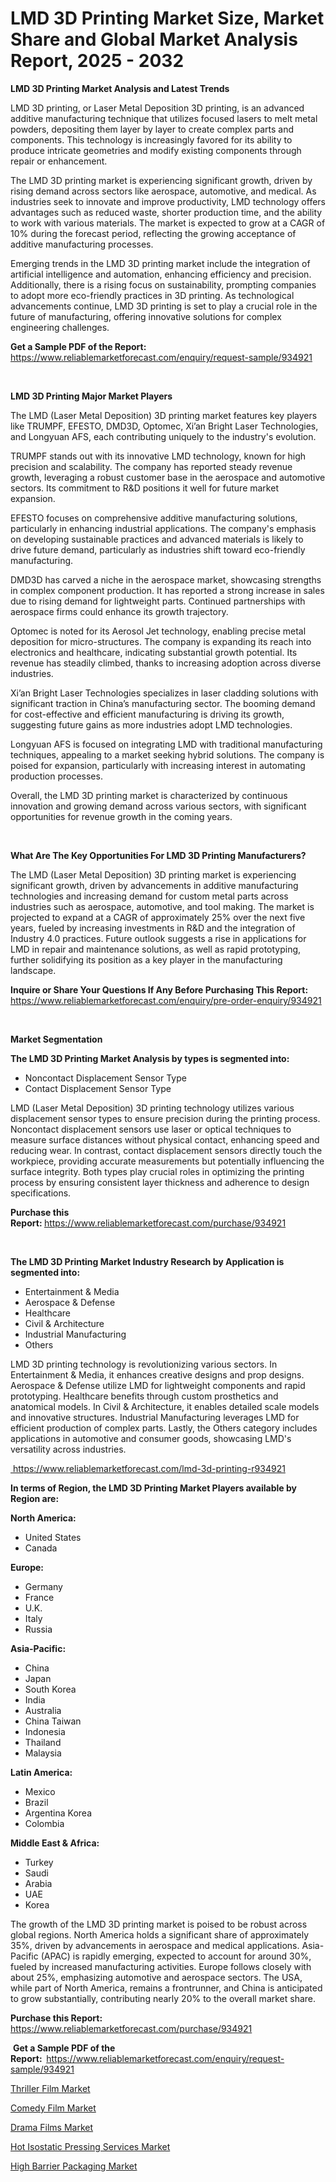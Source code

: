<p><h1>LMD 3D Printing Market Size, Market Share and Global Market Analysis Report, 2025 - 2032</h1></p><p><strong>LMD 3D Printing Market Analysis and Latest Trends</strong></p>
<p><p>LMD 3D printing, or Laser Metal Deposition 3D printing, is an advanced additive manufacturing technique that utilizes focused lasers to melt metal powders, depositing them layer by layer to create complex parts and components. This technology is increasingly favored for its ability to produce intricate geometries and modify existing components through repair or enhancement.</p><p>The LMD 3D printing market is experiencing significant growth, driven by rising demand across sectors like aerospace, automotive, and medical. As industries seek to innovate and improve productivity, LMD technology offers advantages such as reduced waste, shorter production time, and the ability to work with various materials. The market is expected to grow at a CAGR of 10% during the forecast period, reflecting the growing acceptance of additive manufacturing processes.</p><p>Emerging trends in the LMD 3D printing market include the integration of artificial intelligence and automation, enhancing efficiency and precision. Additionally, there is a rising focus on sustainability, prompting companies to adopt more eco-friendly practices in 3D printing. As technological advancements continue, LMD 3D printing is set to play a crucial role in the future of manufacturing, offering innovative solutions for complex engineering challenges.</p></p>
<p><strong>Get a Sample PDF of the Report:&nbsp;</strong> <a href="https://www.reliablemarketforecast.com/enquiry/request-sample/934921?utm_campaign=1130&utm_medium=2&utm_source=Github&utm_content=ia&utm_term=07032025&utm_id=lmd-3d-printing">https://www.reliablemarketforecast.com/enquiry/request-sample/934921</a></p>
<p>&nbsp;</p>
<p><strong>LMD 3D Printing Major Market Players</strong></p>
<p><p>The LMD (Laser Metal Deposition) 3D printing market features key players like TRUMPF, EFESTO, DMD3D, Optomec, Xi’an Bright Laser Technologies, and Longyuan AFS, each contributing uniquely to the industry's evolution.</p><p>TRUMPF stands out with its innovative LMD technology, known for high precision and scalability. The company has reported steady revenue growth, leveraging a robust customer base in the aerospace and automotive sectors. Its commitment to R&D positions it well for future market expansion.</p><p>EFESTO focuses on comprehensive additive manufacturing solutions, particularly in enhancing industrial applications. The company's emphasis on developing sustainable practices and advanced materials is likely to drive future demand, particularly as industries shift toward eco-friendly manufacturing.</p><p>DMD3D has carved a niche in the aerospace market, showcasing strengths in complex component production. It has reported a strong increase in sales due to rising demand for lightweight parts. Continued partnerships with aerospace firms could enhance its growth trajectory.</p><p>Optomec is noted for its Aerosol Jet technology, enabling precise metal deposition for micro-structures. The company is expanding its reach into electronics and healthcare, indicating substantial growth potential. Its revenue has steadily climbed, thanks to increasing adoption across diverse industries.</p><p>Xi’an Bright Laser Technologies specializes in laser cladding solutions with significant traction in China’s manufacturing sector. The booming demand for cost-effective and efficient manufacturing is driving its growth, suggesting future gains as more industries adopt LMD technologies.</p><p>Longyuan AFS is focused on integrating LMD with traditional manufacturing techniques, appealing to a market seeking hybrid solutions. The company is poised for expansion, particularly with increasing interest in automating production processes.</p><p>Overall, the LMD 3D printing market is characterized by continuous innovation and growing demand across various sectors, with significant opportunities for revenue growth in the coming years.</p></p>
<p>&nbsp;</p>
<p><strong>What Are The Key Opportunities For LMD 3D Printing Manufacturers?</strong></p>
<p><p>The LMD (Laser Metal Deposition) 3D printing market is experiencing significant growth, driven by advancements in additive manufacturing technologies and increasing demand for custom metal parts across industries such as aerospace, automotive, and tool making. The market is projected to expand at a CAGR of approximately 25% over the next five years, fueled by increasing investments in R&D and the integration of Industry 4.0 practices. Future outlook suggests a rise in applications for LMD in repair and maintenance solutions, as well as rapid prototyping, further solidifying its position as a key player in the manufacturing landscape.</p></p>
<p><strong>Inquire or Share Your Questions If Any Before Purchasing This Report:</strong> <a href="https://www.reliablemarketforecast.com/enquiry/pre-order-enquiry/934921?utm_campaign=1130&utm_medium=2&utm_source=Github&utm_content=ia&utm_term=07032025&utm_id=lmd-3d-printing">https://www.reliablemarketforecast.com/enquiry/pre-order-enquiry/934921</a></p>
<p>&nbsp;</p>
<p><strong>Market Segmentation</strong></p>
<p><strong>The LMD 3D Printing Market Analysis by types is segmented into:</strong></p>
<p><ul><li>Noncontact Displacement Sensor Type</li><li>Contact Displacement Sensor Type</li></ul></p>
<p><p>LMD (Laser Metal Deposition) 3D printing technology utilizes various displacement sensor types to ensure precision during the printing process. Noncontact displacement sensors use laser or optical techniques to measure surface distances without physical contact, enhancing speed and reducing wear. In contrast, contact displacement sensors directly touch the workpiece, providing accurate measurements but potentially influencing the surface integrity. Both types play crucial roles in optimizing the printing process by ensuring consistent layer thickness and adherence to design specifications.</p></p>
<p><strong>Purchase this Report:&nbsp;</strong><a href="https://www.reliablemarketforecast.com/purchase/934921?utm_campaign=1130&utm_medium=2&utm_source=Github&utm_content=ia&utm_term=07032025&utm_id=lmd-3d-printing">https://www.reliablemarketforecast.com/purchase/934921</a></p>
<p>&nbsp;</p>
<p><strong>The LMD 3D Printing Market Industry Research by Application is segmented into:</strong></p>
<p><ul><li>Entertainment & Media</li><li>Aerospace & Defense</li><li>Healthcare</li><li>Civil & Architecture</li><li>Industrial Manufacturing</li><li>Others</li></ul></p>
<p><p>LMD 3D printing technology is revolutionizing various sectors. In Entertainment & Media, it enhances creative designs and prop designs. Aerospace & Defense utilize LMD for lightweight components and rapid prototyping. Healthcare benefits through custom prosthetics and anatomical models. In Civil & Architecture, it enables detailed scale models and innovative structures. Industrial Manufacturing leverages LMD for efficient production of complex parts. Lastly, the Others category includes applications in automotive and consumer goods, showcasing LMD's versatility across industries.</p></p>
<p><a href="https://www.reliablemarketforecast.com/lmd-3d-printing-r934921?utm_campaign=1130&utm_medium=2&utm_source=Github&utm_content=ia&utm_term=07032025&utm_id=lmd-3d-printing">&nbsp;https://www.reliablemarketforecast.com/lmd-3d-printing-r934921</a></p>
<p><strong>In terms of Region, the LMD 3D Printing Market Players available by Region are:</strong></p>
<p>
    <p> <strong> North America: </strong>
        <ul>
            <li>United States</li>
            <li>Canada</li>
        </ul>
        </p> 
    <p> <strong> Europe: </strong>
        <ul>
            <li>Germany</li>
            <li>France</li>
            <li>U.K.</li>
            <li>Italy</li>
            <li>Russia</li>
        </ul>
        </p> 
    <p> <strong> Asia-Pacific: </strong>
        <ul>
            <li>China</li>
            <li>Japan</li>
            <li>South Korea</li>
            <li>India</li>
            <li>Australia</li>
            <li>China Taiwan</li>
            <li>Indonesia</li>
            <li>Thailand</li>
            <li>Malaysia</li>
        </ul>
        </p> 
    <p> <strong> Latin America: </strong>
        <ul>
            <li>Mexico</li>
            <li>Brazil</li>
            <li>Argentina Korea</li>
            <li>Colombia</li>
        </ul>
        </p> 
    <p> <strong> Middle East & Africa: </strong>
        <ul>
            <li>Turkey</li>
            <li>Saudi</li>
            <li>Arabia</li>
            <li>UAE</li>
            <li>Korea</li>
        </ul>
    </p>
    </p>
<p><p>The growth of the LMD 3D printing market is poised to be robust across global regions. North America holds a significant share of approximately 35%, driven by advancements in aerospace and medical applications. Asia-Pacific (APAC) is rapidly emerging, expected to account for around 30%, fueled by increased manufacturing activities. Europe follows closely with about 25%, emphasizing automotive and aerospace sectors. The USA, while part of North America, remains a frontrunner, and China is anticipated to grow substantially, contributing nearly 20% to the overall market share.</p></p>
<p><strong>Purchase this Report: </strong><a href="https://www.reliablemarketforecast.com/purchase/934921?utm_campaign=1130&utm_medium=2&utm_source=Github&utm_content=ia&utm_term=07032025&utm_id=lmd-3d-printing">https://www.reliablemarketforecast.com/purchase/934921</a></p>
<p>&nbsp;<strong>Get a Sample PDF of the Report:&nbsp;&nbsp;</strong><a href="https://www.reliablemarketforecast.com/enquiry/request-sample/934921?utm_campaign=1130&utm_medium=2&utm_source=Github&utm_content=ia&utm_term=07032025&utm_id=lmd-3d-printing">https://www.reliablemarketforecast.com/enquiry/request-sample/934921</a></p>
<p><strong></strong></p>
<p><p><a href="https://github.com/RickHolmes3/Market-Research-Report-List-7/blob/main/thriller-film-market.md?utm_campaign=1130&utm_medium=2&utm_source=Github&utm_content=ia&utm_term=07032025&utm_id=lmd-3d-printing">Thriller Film Market</a></p><p><a href="https://github.com/lelahokendo/Market-Research-Report-List-1/blob/main/comedy-film-market.md?utm_campaign=1130&utm_medium=2&utm_source=Github&utm_content=ia&utm_term=07032025&utm_id=lmd-3d-printing">Comedy Film Market</a></p><p><a href="https://github.com/wantadhagino/Market-Research-Report-List-1/blob/main/drama-films-market.md?utm_campaign=1130&utm_medium=2&utm_source=Github&utm_content=ia&utm_term=07032025&utm_id=lmd-3d-printing">Drama Films Market</a></p><p><a href="https://github.com/hatlepigna2s/Market-Research-Report-List-1/blob/main/hot-isostatic-pressing-services-market.md?utm_campaign=1130&utm_medium=2&utm_source=Github&utm_content=ia&utm_term=07032025&utm_id=lmd-3d-printing">Hot Isostatic Pressing Services Market</a></p><p><a href="https://github.com/stunzkocotpv/Market-Research-Report-List-1/blob/main/high-barrier-packaging-market.md?utm_campaign=1130&utm_medium=2&utm_source=Github&utm_content=ia&utm_term=07032025&utm_id=lmd-3d-printing">High Barrier Packaging Market</a></p></p>